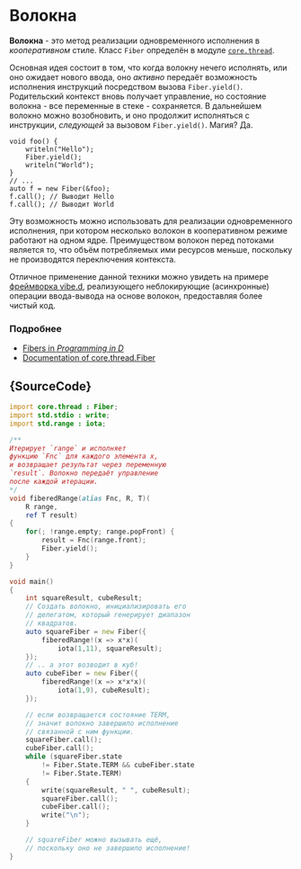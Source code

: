 # Волокна

**Волокна** - это метод реализации одновременного
исполнения в *кооперативном* стиле. Класс `Fiber`
определён в модуле [`core.thread`](https://dlang.org/phobos/core_thread.html).

Основная идея состоит в том, что когда
волокну нечего исполнять, или оно ожидает
нового ввода, оно *активно* передаёт возможность
исполнения инструкций посредством вызова
`Fiber.yield()`. Родительский контекст
вновь получает управление, но состояние волокна -
все переменные в стеке - сохраняется. В дальнейшем
волокно можно возобновить, и оно продолжит исполняться
с инструкции, *следующей* за вызовом `Fiber.yield()`.
Магия? Да.

    void foo() {
        writeln("Hello");
        Fiber.yield();
        writeln("World");
    }
    // ...
    auto f = new Fiber(&foo);
    f.call(); // Выводит Hello
    f.call(); // Выводит World

Эту возможность можно использовать для реализации
одновременного исполнения, при котором несколько
волокон в кооперативном режиме работают на одном
ядре. Преимуществом волокон перед потоками является
то, что объём потребляемых ими ресурсов меньше, поскольку
не производятся переключения контекста.

Отличное применение данной техники можно увидеть на примере
[фреймворка vibe.d](http://vibed.org), реализующего
неблокирующие (асинхронные) операции ввода-вывода
на основе волокон, предоставляя более чистый код.

### Подробнее

- [Fibers in _Programming in D_](http://ddili.org/ders/d.en/fibers.html)
- [Documentation of core.thread.Fiber](https://dlang.org/library/core/thread/fiber.html)

## {SourceCode}

```d
import core.thread : Fiber;
import std.stdio : write;
import std.range : iota;

/**
Итерирует `range` и исполняет
функцию `Fnc` для каждого элемента x,
и возвращает результат через переменную
`result`. Волокно передаёт управление
после каждой итерации.
*/
void fiberedRange(alias Fnc, R, T)(
    R range,
    ref T result)
{
    for(; !range.empty; range.popFront) {
        result = Fnc(range.front);
        Fiber.yield();
    }
}

void main()
{
    int squareResult, cubeResult;
    // Создать волокно, инициализировать его
    // делегатом, который генерирует диапазон
    // квадратов.
    auto squareFiber = new Fiber({
        fiberedRange!(x => x*x)(
            iota(1,11), squareResult);
    });
    // .. а этот возводит в куб!
    auto cubeFiber = new Fiber({
        fiberedRange!(x => x*x*x)(
            iota(1,9), cubeResult);
    });

    // если возвращается состояние TERM,
    // значит волокно завершило исполнение
    // связанной с ним функции.
    squareFiber.call();
    cubeFiber.call();
    while (squareFiber.state
        != Fiber.State.TERM && cubeFiber.state
        != Fiber.State.TERM)
    {
        write(squareResult, " ", cubeResult);
        squareFiber.call();
        cubeFiber.call();
        write("\n");
    }

    // squareFiber можно вызывать ещё,
    // поскольку оно не завершило исполнение!
}
```
